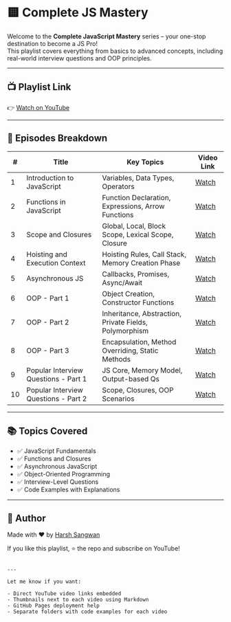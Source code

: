 # 🟨 Complete JS Mastery

Welcome to the **Complete JavaScript Mastery** series – your one-stop destination to become a JS Pro!  
This playlist covers everything from basics to advanced concepts, including real-world interview questions and OOP principles.

---

## 📺 Playlist Link

👉 [Watch on YouTube](https://www.youtube.com/playlist?list=YOUR_PLAYLIST_ID)

---

## 📘 Episodes Breakdown

| #   | Title                                | Key Topics                                             | Video Link |
| --- | ------------------------------------ | ------------------------------------------------------ | ---------- |
| 1   | Introduction to JavaScript           | Variables, Data Types, Operators                       | [Watch](#) |
| 2   | Functions in JavaScript              | Function Declaration, Expressions, Arrow Functions     | [Watch](#) |
| 3   | Scope and Closures                   | Global, Local, Block Scope, Lexical Scope, Closure     | [Watch](#) |
| 4   | Hoisting and Execution Context       | Hoisting Rules, Call Stack, Memory Creation Phase      | [Watch](#) |
| 5   | Asynchronous JS                      | Callbacks, Promises, Async/Await                       | [Watch](#) |
| 6   | OOP - Part 1                         | Object Creation, Constructor Functions                 | [Watch](#) |
| 7   | OOP - Part 2                         | Inheritance, Abstraction, Private Fields, Polymorphism | [Watch](#) |
| 8   | OOP - Part 3                         | Encapsulation, Method Overriding, Static Methods       | [Watch](#) |
| 9   | Popular Interview Questions - Part 1 | JS Core, Memory Model, Output-based Qs                 | [Watch](#) |
| 10  | Popular Interview Questions - Part 2 | Scope, Closures, OOP Scenarios                         | [Watch](#) |

---

## 📚 Topics Covered

- ✅ JavaScript Fundamentals
- ✅ Functions and Closures
- ✅ Asynchronous JavaScript
- ✅ Object-Oriented Programming
- ✅ Interview-Level Questions
- ✅ Code Examples with Explanations

---

## 📢 Author

Made with ❤️ by [Harsh Sangwan](https://github.com/harsh-sangwan)

If you like this playlist, ⭐ the repo and subscribe on YouTube!

```

---

Let me know if you want:

- Direct YouTube video links embedded
- Thumbnails next to each video using Markdown
- GitHub Pages deployment help
- Separate folders with code examples for each video
```
